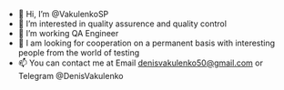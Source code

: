 - 👋 Hi, I’m @VakulenkoSP
- 👀 I’m interested in quality assurence and quality control
- 🌱 I’m working QA Engineer
- 💞️ I am looking for cooperation on a permanent basis with interesting people from the world of testing
- 📫 You can contact me at Email denisvakulenko50@gmail.com or Telegram @DenisVakulenko

<!---
VakulenkoSP/VakulenkoSP is a ✨ special ✨ repository because its `README.md` (this file) appears on your GitHub profile.
You can click the Preview link to take a look at your changes.
--->
